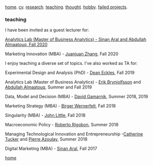 [home](./). [cv](./cv.html). [research](./research.md). [teaching](./teaching.md). [thought](./thought.md). [hobby](./hobby.md). [failed projects](./failed.md).

### teaching 

I have been invited as a guest lecturer for:

<ins>Analytics Lab<ins> (Master of Business Analytics) - [Sinan Aral](https://mitsloan.mit.edu/faculty/directory/sinan-kayhan-aral) and [Abdullah Almaatouq](https://mitsloan.mit.edu/faculty/directory/abdullah-almaatouq), Fall 2020

Marketing Innovation (MBA) - [Juanjuan Zhang](https://mitsloan.mit.edu/faculty/directory/juanjuan-zhang), Fall 2020

I enjoy teaching a diverse set of topics. I've also worked as TA for:

Experimental Design and Analysis (PhD) - [Dean Eckles](https://mitsloan.mit.edu/faculty/directory/dean-eckles), Fall 2019

Analytics Lab (Master of Business Analytics) - [Erik Brynjolfsson](http://digital.mit.edu/erik/) and [Abdullah Almaatouq](https://mitsloan.mit.edu/faculty/directory/abdullah-almaatouq), Summer and Fall 2019

Data, Model and Decision (MBA) - [David Gamarnik](http://www.mit.edu/~gamarnik/home.html), Summer 2018, 2019

Marketing Strategy (MBA) - [Birger Wernerfelt](https://mitsloan.mit.edu/faculty/directory/birger-wernerfelt), Fall 2018

Singularity (MBA) - [John Little](https://mitsloan.mit.edu/faculty/directory/john-d-c-little), Fall 2018

Macroeconomic Policy - [Roberto Rigobon](https://mitsloan.mit.edu/faculty/directory/roberto-rigobon), Summer 2018

Managing Technological Innovation and Entrepreneurship -[Catherine Tucker](https://mitsloan.mit.edu/faculty/directory/catherine-tucker) and [Pierre Azoulay](https://mitsloan.mit.edu/faculty/directory/pierre-azoulay), Summer 2018

Digital Marketing (MBA) - [Sinan Aral](https://mitsloan.mit.edu/faculty/directory/sinan-kayhan-aral), Fall 2017


[home](./)
